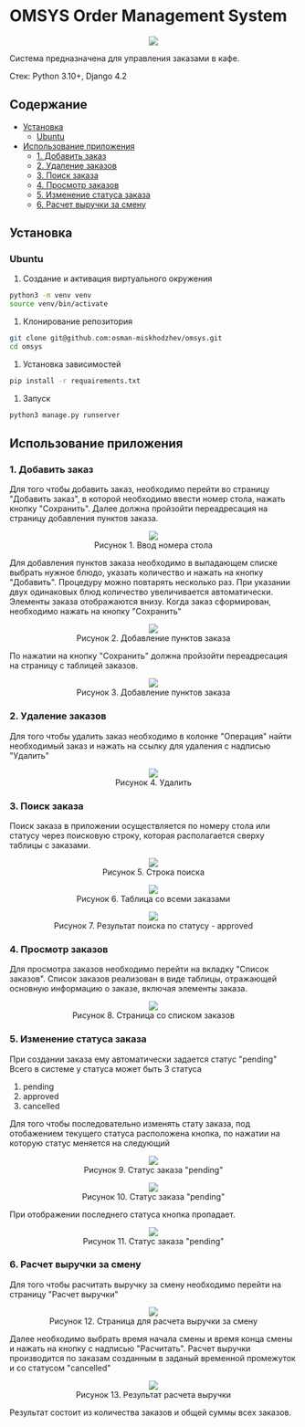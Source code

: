 # OMSYS Order Management System

<p style="text-align: center;">
<img src="documentation/logo.svg">
</p>
Система предназначена для управления заказами в кафе.

Стек: Python 3.10+, Django 4.2

## Содержание
  - [Установка](#установка)
    - [Ubuntu](#ubuntu)
  - [Использование приложения](#использование-приложения)
    - [1. Добавить заказ](#1-добавить-заказ)
    - [2. Удаление заказов](#2-удаление-заказов)
    - [3. Поиск заказа](#3-поиск-заказа)
    - [4. Просмотр заказов](#4-просмотр-заказов)
    - [5. Изменение статуса заказа](#5-изменение-статуса-заказа)
    - [6. Расчет выручки за смену](#6-расчет-выручки-за-смену)
## Установка
### Ubuntu
1. Создание и активация виртуального окружения
```bash
python3 -m venv venv
source venv/bin/activate
```
1. Клонирование репозитория
```bash
git clone git@github.com:osman-miskhodzhev/omsys.git
cd omsys
```
1. Установка зависимостей
```bash
pip install -r requairements.txt
```
1. Запуск
```bash
python3 manage.py runserver
```

## Использование приложения
### 1. Добавить заказ
Для того чтобы добавить заказ, необходимо перейти во страницу "Добавить заказ", в которой необходимо ввести номер стола, нажать кнопку "Сохранить". Далее должна пройзойти переадресация на страницу добавления пунктов заказа.
<p style="text-align: center;">
<img align='center' src="documentation/2.order_add_table_num.png"><br>Рисунок 1. Ввод номера стола
</p>

Для добавления пунктов заказа необходимо в выпадающем списке выбрать нужное блюдо, указать количество и нажать на кнопку "Добавить". Процедуру можно повтарять несколько раз. При указании двух одинаковых блюд количество увеличивается автоматически. Элементы заказа отображаются внизу. Когда заказ сформирован, необходимо нажать на кнопку "Сохранить" 

<p style="text-align: center;">
<img src="documentation/3.order_add_items_add.png"><br>Рисунок 2. Добавление пунктов заказа
</p>

По нажатии на кнопку "Сохранить" должна пройзойти переадресация на страницу с таблицей заказов.

<p style="text-align: center;">
<img src="documentation/4.orders_add_orders_list.png"><br>Рисунок 3. Добавление пунктов заказа
</p>

### 2. Удаление заказов
Для того чтобы удалить заказ необходимо в колонке "Операция" найти необходимый заказ и нажать на ссылку для удаления с надписью "Удалить"

<p style="text-align: center;">
<img src="documentation/delete.png"><br>Рисунок 4. Удалить
</p>

### 3. Поиск заказа
Поиск заказа в приложении осуществляется по номеру стола или статусу через поисковую строку, которая располагается сверху таблицы с заказами.

<p style="text-align: center;">
<img src="documentation/search.png"><br>Рисунок 5. Строка поиска
</p>

<p style="text-align: center;">
<img src="documentation/search_order_list.png"><br>Рисунок 6. Таблица со всеми заказами
</p>

<p style="text-align: center;">
<img src="documentation/search_table_number.png"><br>Рисунок 7. Результат поиска по статусу - approved
</p>

### 4. Просмотр заказов
Для просмотра заказов необходимо перейти на вкладку "Список заказов". Список заказов реализован в виде таблицы, отражающей основную информацию о заказе, включая элементы заказа. 
<p style="text-align: center;">
<img src="documentation/start.png"><br>Рисунок 8. Страница со списком заказов
</p>

### 5. Изменение статуса заказа
При создании заказа ему автоматически задается статус "pending"
Всего в системе у статуса может быть 3 статуса
1. pending
2. approved
3. cancelled

Для того чтобы последовательно изменять стату заказа, под отобажением текущего статуса расположена кнопка, по нажатии на которую статус меняется на следующий
<p style="text-align: center;">
<img align='center' src="documentation/status_pending.png"><br>Рисунок 9. Статус заказа "pending"
</p>

<p style="text-align: center;">
<img align='center' src="documentation/status_approved.png"><br>Рисунок 10. Статус заказа "pending"
</p>
При отображении последнего статуса кнопка пропадает.

<p style="text-align: center;">
<img align='center' src="documentation/status_cancelled.png"><br>Рисунок 11. Статус заказа "pending"
</p>

### 6. Расчет выручки за смену
Для того чтобы расчитать выручку за смену необходимо перейти на страницу "Расчет выручки"

<p style="text-align: center;">
<img align='center' src="documentation/revenue.png"><br>Рисунок 12. Страница для расчета выручки за смену
</p>

Далее необходимо выбрать время начала смены и время конца смены и нажать на кнопку с надписью "Расчитать". Расчет выручки производится по заказам созданным в заданый временной промежуток и со статусом "cancelled"

<p style="text-align: center;">
<img align='center' src="documentation/revenue_result.png"><br>Рисунок 13. Результат расчета выручки
</p>

Результат состоит из количества заказов и общей суммы всех заказов.

